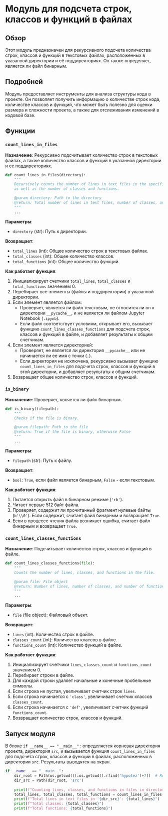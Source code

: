 # Модуль для подсчета строк, классов и функций в файлах

## Обзор

Этот модуль предназначен для рекурсивного подсчета количества строк, классов и функций в текстовых файлах, расположенных в указанной директории и её поддиректориях. Он также определяет, является ли файл бинарным.

## Подробней

Модуль предоставляет инструменты для анализа структуры кода в проекте. Он позволяет получить информацию о количестве строк кода, количестве классов и функций, что может быть полезно для оценки размера и сложности проекта, а также для отслеживания изменений в кодовой базе.

## Функции

### `count_lines_in_files`

**Назначение**: Рекурсивно подсчитывает количество строк в текстовых файлах, а также количество классов и функций в указанной директории и ее поддиректориях.

```python
def count_lines_in_files(directory):
    """
    Recursively counts the number of lines in text files in the specified directory and its subdirectories,
    as well as the number of classes and functions.

    @param directory: Path to the directory
    @return: Total number of lines in text files, number of classes, and number of functions
    """
    ...
```

**Параметры**:

-   `directory` (str): Путь к директории.

**Возвращает**:

-   `total_lines` (int): Общее количество строк в текстовых файлах.
-   `total_classes` (int): Общее количество классов.
-   `total_functions` (int): Общее количество функций.

**Как работает функция**:

1.  Инициализирует счетчики `total_lines`, `total_classes` и `total_functions` значением 0.
2.  Перебирает все элементы (файлы и поддиректории) в указанной директории.
3.  Если элемент является файлом:
    -   Проверяет, является ли файл текстовым, не относится ли он к директории `__pycache__`, и не является ли файлом Jupyter Notebook (`.ipynb`).
    -   Если файл соответствует условиям, открывает его, вызывает функцию `count_lines_classes_functions` для подсчета строк, классов и функций в файле, и добавляет результаты к общим счетчикам.
4.  Если элемент является директорией:
    -   Проверяет, не является ли директория `__pycache__` или не начинается ли ее имя с точки (`.`).
    -   Если директория не исключена, рекурсивно вызывает функцию `count_lines_in_files` для подсчета строк, классов и функций в этой директории, и добавляет результаты к общим счетчикам.
5.  Возвращает общее количество строк, классов и функций.

### `is_binary`

**Назначение**: Проверяет, является ли файл бинарным.

```python
def is_binary(filepath):
    """
    Checks if the file is binary.

    @param filepath: Path to the file
    @return: True if the file is binary, otherwise False
    """
    ...
```

**Параметры**:

-   `filepath` (str): Путь к файлу.

**Возвращает**:

-   `bool`: `True`, если файл является бинарным, `False` - если текстовым.

**Как работает функция**:

1.  Пытается открыть файл в бинарном режиме (`'rb'`).
2.  Читает первые 512 байт файла.
3.  Проверяет, содержит ли прочитанный фрагмент нулевые байты (`b'\\0'`). Если содержит, считает файл бинарным и возвращает `True`.
4.  Если в процессе чтения файла возникает ошибка, считает файл бинарным и возвращает `True`.

### `count_lines_classes_functions`

**Назначение**: Подсчитывает количество строк, классов и функций в файле.

```python
def count_lines_classes_functions(file):
    """
    Counts the number of lines, classes, and functions in the file.

    @param file: File object
    @return: Number of lines, number of classes, and number of functions
    """
    ...
```

**Параметры**:

-   `file` (file object): Файловый объект.

**Возвращает**:

-   `lines` (int): Количество строк в файле.
-   `classes_count` (int): Количество классов в файле.
-   `functions_count` (int): Количество функций в файле.

**Как работает функция**:

1.  Инициализирует счетчики `lines`, `classes_count` и `functions_count` значением 0.
2.  Перебирает строки в файле.
3.  Для каждой строки удаляет начальные и конечные пробельные символы.
4.  Если строка не пустая, увеличивает счетчик строк `lines`.
5.  Если строка начинается с `'class'`, увеличивает счетчик классов `classes_count`.
6.  Если строка начинается с `'def'`, увеличивает счетчик функций `functions_count`.
7.  Возвращает количество строк, классов и функций.

## Запуск модуля

В блоке `if __name__ == "__main__":` определяется корневая директория проекта, директория `src`, и вызывается функция `count_lines_in_files` для подсчета строк, классов и функций в файлах, расположенных в директории `src`. Результаты выводятся на экран.

```python
if __name__ == "__main__":
    dir_root = Path(os.getcwd()[:os.getcwd().rfind('hypotez')+7])  # Root directory of the project
    dir_src = Path(dir_root, 'src')
    
    print(f"Counting lines, classes, and functions in files in directory: {dir_src}")
    total_lines, total_classes, total_functions = count_lines_in_files(dir_src)
    print(f"Total lines in text files in '{dir_src}': {total_lines}")
    print(f"Total classes: {total_classes}")
    print(f"Total functions: {total_functions}")